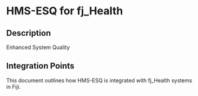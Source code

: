 # HMS-ESQ for fj_Health

## Description

Enhanced System Quality

## Integration Points

This document outlines how HMS-ESQ is integrated with fj_Health systems in Fiji.
